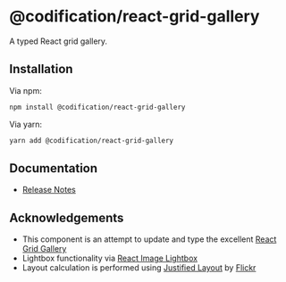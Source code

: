 # @codification/react-grid-gallery

A typed React grid gallery.

## Installation

Via npm:

```bash
npm install @codification/react-grid-gallery
```

Via yarn:

```bash
yarn add @codification/react-grid-gallery
```

## Documentation

* [Release Notes](https://github.com/CodificationOrg/cutwater-react/blob/master/CHANGELOG.md)

## Acknowledgements

- This component is an attempt to update and type the excellent [React Grid Gallery](https://github.com/benhowell/react-grid-gallery)
- Lightbox functionality via [React Image Lightbox](https://github.com/frontend-collective/react-image-lightbox)
- Layout calculation is performed using [Justified Layout](https://github.com/flickr/justified-layout) by [Flickr](https://www.flickr.com)